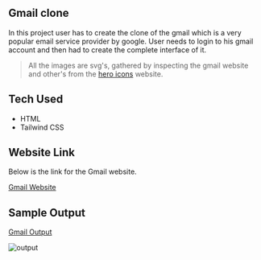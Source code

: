 ## Gmail clone

In this project user has to create the clone of the gmail which is a very popular email service provider by google. User needs to login to his gmail account and then had to create the complete interface of it.

> All the images are svg's, gathered by inspecting the gmail website and other's from the [hero icons](https://heroicons.com/) website.

## Tech Used

- HTML
- Tailwind CSS

## Website Link

Below is the link for the Gmail website.

[Gmail Website](https://mail.google.com/)

## Sample Output

[Gmail Output](file:///C:/Users/kr485/Downloads/01%20Gmail%20Clone/01%20Gmail%20Clone/output/Screenshot%202023-12-06%20154809.png)


![output](file:///C:/Users/kr485/Downloads/01%20Gmail%20Clone/01%20Gmail%20Clone/output/Screenshot%202023-12-06%20154809.png)
